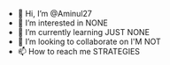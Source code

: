 - 👋 Hi, I’m @Aminul27
- 👀 I’m interested in NONE
- 🌱 I’m currently learning JUST NONE
- 💞️ I’m looking to collaborate on I'M NOT
- 📫 How to reach me STRATEGIES

<!---
Aminul27/Aminul27 is a ✨ special ✨ repository because its `README.md` (this file) appears on your GitHub profile.
You can click the Preview link to take a look at your changes.
--->
